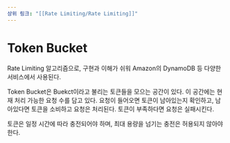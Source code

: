 ```yaml
---
상위 링크: "[[Rate Limiting/Rate Limiting]]"
---
```

# Token Bucket
Rate Limiting 알고리즘으로, 구현과 이해가 쉬워 Amazon의 DynamoDB 등 다양한 서비스에서 사용된다.

Token Bucket은 Buekct이라고 불리는 토큰들을 모으는 공간이 있다. 이 공간에는 현재 처리 가능한 요청 수를 담고 있다. 요청이 들어오면 토큰이 남아있는지 확인하고, 남아있다면 토큰을 소비하고 요청은 처리된다. 토큰이 부족하다면 요청은 실패시킨다.

토큰은 일정 시간에 따라 충전되어야 하며, 최대 용량을 넘기는 충전은 허용되지 않아야 한다.